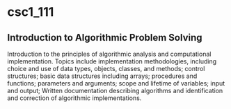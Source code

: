 # csc1_111
## Introduction to Algorithmic Problem Solving

Introduction to the principles of algorithmic analysis and computational implementation. 
Topics include implementation methodologies, including choice and use of data types, objects, classes, and methods; control structures; basic data structures including arrays; procedures and functions; parameters and arguments; scope and lifetime of variables; input and output; Written documentation describing algorithms and identification and correction of algorithmic implementations.
